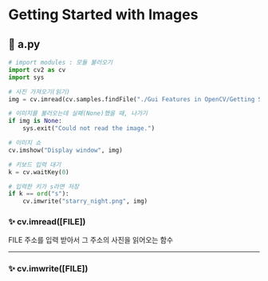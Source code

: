 # Getting Started with Images

## 🎉 a.py

```py
# import modules : 모듈 불러오기
import cv2 as cv
import sys

# 사진 가져오기(읽기)
img = cv.imread(cv.samples.findFile("./Gui Features in OpenCV/Getting Started with Images/starry_night.jpg"))

# 이미지를 불러오는데 실패(None)했을 때, 나가기
if img is None:
    sys.exit("Could not read the image.")

# 이미지 쇼
cv.imshow("Display window", img)

# 키보드 입력 대기
k = cv.waitKey(0)

# 입력한 키가 s라면 저장
if k == ord("s"):
    cv.imwrite("starry_night.png", img)
```

### ✨ cv.imread([FILE])

FILE 주소를 입력 받아서 그 주소의 사진을 읽어오는 함수

---

### ✨ cv.imwrite([FILE])

